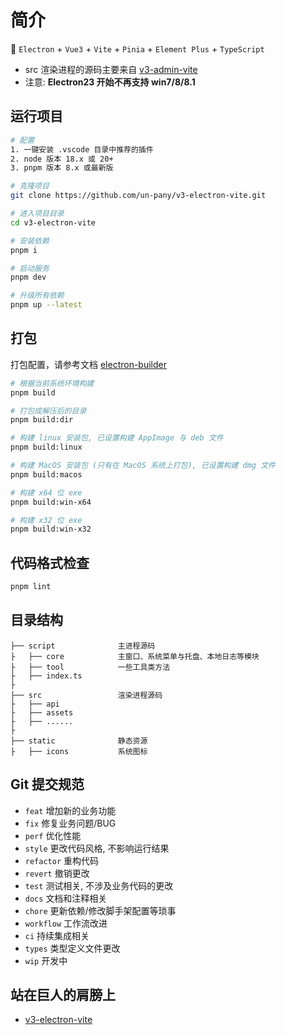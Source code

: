 # 简介

🥳 `Electron` + `Vue3` + `Vite` + `Pinia` + `Element Plus` + `TypeScript`

- src 渲染进程的源码主要来自 [v3-admin-vite](https://github.com/un-pany/v3-admin-vite)
- 注意: **Electron23 开始不再支持 win7/8/8.1**

## 运行项目

```bash
# 配置
1. 一键安装 .vscode 目录中推荐的插件
2. node 版本 18.x 或 20+
3. pnpm 版本 8.x 或最新版

# 克隆项目
git clone https://github.com/un-pany/v3-electron-vite.git

# 进入项目目录
cd v3-electron-vite

# 安装依赖
pnpm i

# 启动服务
pnpm dev

# 升级所有依赖
pnpm up --latest
```

## 打包

打包配置，请参考文档 [electron-builder](https://www.electron.build/)

```bash
# 根据当前系统环境构建
pnpm build

# 打包成解压后的目录
pnpm build:dir

# 构建 linux 安装包, 已设置构建 AppImage 与 deb 文件
pnpm build:linux

# 构建 MacOS 安装包 (只有在 MacOS 系统上打包), 已设置构建 dmg 文件
pnpm build:macos

# 构建 x64 位 exe
pnpm build:win-x64

# 构建 x32 位 exe
pnpm build:win-x32
```

## 代码格式检查

```bash
pnpm lint
```

## 目录结构

```tree
├── script              主进程源码
├   ├── core            主窗口、系统菜单与托盘、本地日志等模块
├   ├── tool            一些工具类方法
├   ├── index.ts
├
├── src                 渲染进程源码
├   ├── api
├   ├── assets
├   ├── ......
├
├── static              静态资源
├   ├── icons           系统图标
```

## Git 提交规范

- `feat` 增加新的业务功能
- `fix` 修复业务问题/BUG
- `perf` 优化性能
- `style` 更改代码风格, 不影响运行结果
- `refactor` 重构代码
- `revert` 撤销更改
- `test` 测试相关, 不涉及业务代码的更改
- `docs` 文档和注释相关
- `chore` 更新依赖/修改脚手架配置等琐事
- `workflow` 工作流改进
- `ci` 持续集成相关
- `types` 类型定义文件更改
- `wip` 开发中

## 站在巨人的肩膀上

- [v3-electron-vite](https://github.com/un-pany/v3-electron-vite.git)
